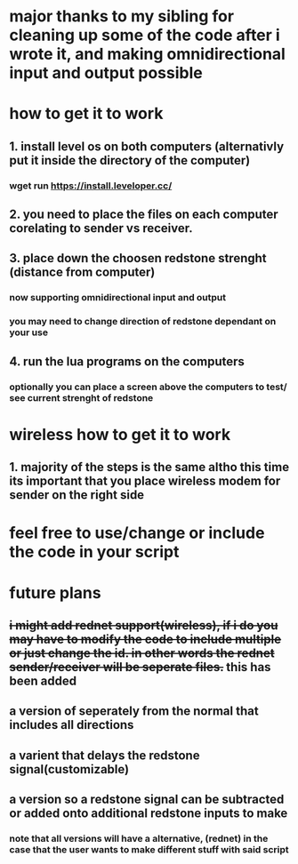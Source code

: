 # major thanks to my sibling for cleaning up some of the code after i wrote it, and making omnidirectional input and output possible

# how to get it to work 
## 1. install level os on both computers (alternativly put it inside the directory of the computer)
### wget run https://install.leveloper.cc/
## 2. you need to place the files on each computer corelating to sender vs receiver. 
## 3. place down the choosen redstone strenght (distance from computer)
### now supporting omnidirectional input and output
### you may need to change direction of redstone dependant on your use
## 4. run the lua programs on the computers
### optionally you can place a screen above the computers to test/ see current strenght of redstone

# wireless how to get it to work
## 1. majority of the steps is the same altho this time its important that you place wireless modem for sender on the right side

# feel free to use/change or include the code in your script

# future plans
## ~~i might add rednet support(wireless), if i do you may have to modify the code to include multiple or just change the id. in other words the rednet sender/receiver will be seperate files.~~ this has been added
## a version of seperately from the normal that includes all directions
## a varient that delays the redstone signal(customizable)
## a version so a redstone signal can be subtracted or added onto additional redstone inputs to make
### note that all versions will have a alternative, (rednet) in the case that the user wants to make different stuff with said script
